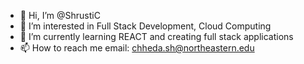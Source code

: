 - 👋 Hi, I’m @ShrustiC
- 👀 I’m interested in Full Stack Development, Cloud Computing
- 🌱 I’m currently learning REACT and creating full stack applications
- 📫 How to reach me email: chheda.sh@northeastern.edu

<!---
ShrustiC/ShrustiC is a ✨ special ✨ repository because its `README.md` (this file) appears on your GitHub profile.
You can click the Preview link to take a look at your changes.
--->
